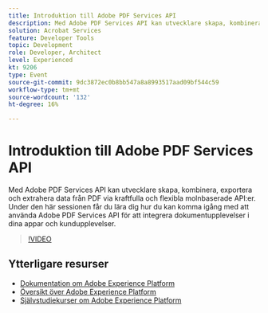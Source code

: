 ```yaml
---
title: Introduktion till Adobe PDF Services API
description: Med Adobe PDF Services API kan utvecklare skapa, kombinera, exportera och extrahera data från PDF via kraftfulla och flexibla molnbaserade API:er. Under den här sessionen får du lära dig hur du kan komma igång med att använda Adobe PDF Services API för att integrera dokumentupplevelser i dina appar och kundupplevelser.
solution: Acrobat Services
feature: Developer Tools
topic: Development
role: Developer, Architect
level: Experienced
kt: 9206
type: Event
source-git-commit: 9dc3872ec0b8bb547a8a8993517aad09bf544c59
workflow-type: tm+mt
source-wordcount: '132'
ht-degree: 16%

---
```


# Introduktion till Adobe PDF Services API

Med Adobe PDF Services API kan utvecklare skapa, kombinera, exportera och extrahera data från PDF via kraftfulla och flexibla molnbaserade API:er. Under den här sessionen får du lära dig hur du kan komma igång med att använda Adobe PDF Services API för att integrera dokumentupplevelser i dina appar och kundupplevelser.


>[!VIDEO](https://video.tv.adobe.com/v/337601/?quality=12&learn=on&hidetitle=true)

## Ytterligare resurser

- [Dokumentation om Adobe Experience Platform](https://experienceleague.adobe.com/docs/experience-platform.html)
- [Översikt över Adobe Experience Platform](https://experienceleague.adobe.com/docs/experience-platform/landing/home.html)
- [Självstudiekurser om Adobe Experience Platform](https://experienceleague.adobe.com/docs/platform-learn/tutorials/overview.html?lang=sv)
